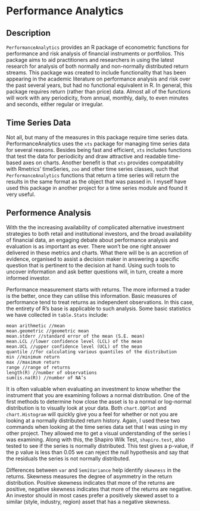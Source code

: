 Performance Analytics
====================
## Description
`PerformanceAnalytics` provides an R package of econometric functions for performance and risk analysis of financial instruments or portfolios. This package aims to aid practitioners and researchers in using the latest research for analysis of both normally and non-normally distributed return streams. This package was created to include functionality that has been appearing in the academic literature on performance analysis and risk over the past several years, but had no functional equivalent in R. In general, this package requires return (rather than price) data. Almost all of the functions will work with any periodicity, from annual, monthly, daily, to even minutes and seconds, either regular or irregular. 

## Time Series Data
Not all, but many of the measures in this package require time series data. PerformanceAnalytics uses the `xts` package for managing time series data for several reasons. Besides being fast and efficient, `xts` includes functions that test the data for periodicity and draw attractive and readable time-based axes on charts. Another benefit is that `xts` provides compatability with Rmetrics’ timeSeries, `zoo` and other time series classes, such that `PerformanceAnalytics` functions that return a time series will return the results in the same format as the object that was passed in. I myself have used this package in another project for a time series module and found it very useful.

## Performence Analysis
With the the increasing availability of complicated alternative investment strategies to both retail and institutional investors, and the broad availability of financial data, an engaging debate about performance analysis and evaluation is as important as ever. There won’t be one right answer delivered in these metrics and charts. What there will be is an accretion of evidence, organised to assist a decision maker in answering a specific question that is pertinent to the decision at hand. Using such tools to uncover information and ask better questions will, in turn, create a more informed investor.

Performance measurement starts with returns. The more informed a trader is the better, once they can utilise this information. Basic measures of performance tend to treat returns as independent observations. In this case, the entirety of R’s base is applicable to such analysis. Some basic statistics we have collected in `table.Stats` include:
```
mean arithmetic //mean
mean.geometric //geometric mean
mean.stderr //standard error of the mean (S.E. mean)
mean.LCL //lower confidence level (LCL) of the mean
mean.UCL //upper confidence level (UCL) of the mean
quantile //for calculating various quantiles of the distribution
min //minimum return
max //maximum return
range //range of returns
length(R) //number of observations
sum(is.na(R)) //number of NA’s
```
It is often valuable when evaluating an investment to know whether the instrument that you are examining follows a normal distribution. One of the first methods to determine how close the asset is to a normal or log-normal distribution is to visually look at your data. Both `chart.QQPlot` and `chart.Histogram` will quickly give you a feel for whether or not you are looking at a normally distributed return history. Again, I used these two commands when looking at the time series data set that I was using in my other project. They allowed me to get a visual understanding of the series I was examining. Along with this, the Shapiro Wilk Test, `shapiro.test`, also tested to see if the series is normally distributed. This test gives a p-value, if the p value is less than 0.05 we can reject the null hypothesis and say that the residuals the series is not normally distributed. 

Differences between `var` and `SemiVariance` help identify `skewness` in the returns. Skewness measures the degree of asymmetry in the return distribution. Positive skewness indicates that more of the returns are positive, negative skewness indicates that more of the returns are negative. An investor should in most cases prefer a positively skewed asset to a similar (style, industry, region) asset that has a negative skewness.

